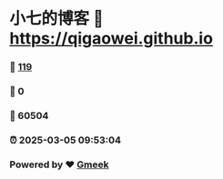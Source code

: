 # 小七的博客 :link: https://qigaowei.github.io 
### :page_facing_up: [119](https://qigaowei.github.io/tag.html) 
### :speech_balloon: 0 
### :hibiscus: 60504 
### :alarm_clock: 2025-03-05 09:53:04 
### Powered by :heart: [Gmeek](https://github.com/Meekdai/Gmeek)
